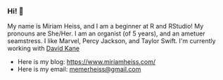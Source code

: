 ### Hi! 👋

My name is Miriam Heiss, and I am a beginner at R and RStudio! My pronouns are She/Her. I am an organist (of 5 years), and an ametuer seamstress. I like Marvel, Percy Jackson, and Taylor Swift. I'm currently working with [David Kane](https://github.com/davidkane9)
- Here is my blog: https://www.miriamheiss.com/
- Here is my email: memerheiss@gmail.com


<!--
**miriamheiss/miriamheiss** is a ✨ _special_ ✨ repository because its `README.md` (this file) appears on your GitHub profile.

Here are some ideas to get you started:

- 🔭 I’m currently working on ...
- 🌱 I’m currently learning ...
- 👯 I’m looking to collaborate on ...
- 🤔 I’m looking for help with ...
- 💬 Ask me about ...
- 📫 How to reach me: ...
- 😄 Pronouns: ...
- ⚡ Fun fact: ...
-->
